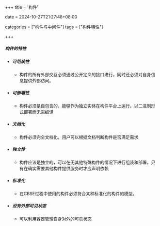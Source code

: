 +++
title = '构件'

date = 2024-10-27T21:27:48+08:00

categories = ["构件与中间件"]
tags = ["构件特性"]

+++



##### 构件的特性

- ##### 可组装性

  - 构件的所有外部交互必须通过公开定义的接口进行，同时还必须对自身信息提供外部访问。

- ##### 可部署性

  - 构件必须是自包含的，能够作为独立实体在构件平台上运行，以二进制形式部署而无需编译
  
- ##### 文档化

  - 构件必须完全文档化，用户可以根据文档判断构件是否满足需求

- ##### 独立性

  - 构件应该是独立的，可以在无其他特殊构件的情况下进行组装和部署，只有在确实需要其他构件提供服务时才应声明依赖

- ##### 标准化

  - 在CBSE过程中使用的构件必须符合某种标准化的构件的模型。

- ##### 没有外部可见状态

  - 可以利用容器管理自身对外的可见状态


